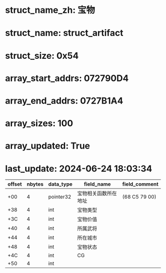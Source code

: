 # struct_name_zh: 宝物
# struct_name: struct_artifact
# struct_size: 0x54
# array_start_addrs: 072790D4
# array_end_addrs: 0727B1A4
# array_sizes: 100
# array_updated: True
# last_update: 2024-06-24 18:03:34


| offset | nbytes | data_type | field_name           | field_comment |
| ------ | ------ | --------- | -------------------- | ------------- |
| +00    | 4      | pointer32 | 宝物相关函数所在地址 | (68 C5 79 00) |
| +38    | 4      | int       | 宝物类型             |               |
| +3C    | 4      | int       | 宝物价值             |               |
| +40    | 4      | int       | 所属武将             |               |
| +44    | 4      | int       | 所在城市             |               |
| +48    | 4      | int       | 宝物状态             |               |
| +4C    | 4      | int       | CG                   |               |
| +50    | 4      | int       |                      |               |
